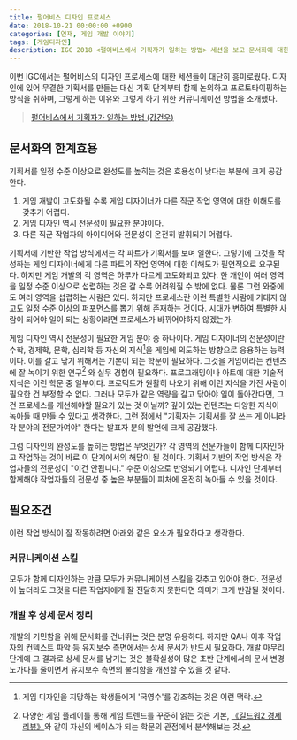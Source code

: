 ```yaml
---
title: 펄어비스 디자인 프로세스
date: 2018-10-21 00:00:00 +0900
categories: [연재, 게임 개발 이야기]
tags: [게임디자인]
description: IGC 2018 <펄어비스에서 기획자가 일하는 방법> 세션을 보고 문서화에 대한 개인적인 생각을 정리해보았다.
---
```


이번 IGC에서는 펄어비스의 디자인 프로세스에 대한 세션들이 대단히 흥미로웠다. 디자인에 있어 무결한 기획서를 만들는 대신 기획 단계부터 함께 논의하고 프로토타이핑하는 방식을 취하며, 그렇게 하는 이유와 그렇게 하기 위한 커뮤니케이션 방법을 소개했다.

> [펄어비스에서 기획자가 일하는 방법 (강건우)](https://www.slideshare.net/ssuser052dd11/igc2018-120372615)

## 문서화의 한계효용

기획서를 일정 수준 이상으로 완성도를 높히는 것은 효용성이 낮다는 부분에 크게 공감한다.

1. 게임 개발이 고도화될 수록 게임 디자이너가 다른 직군 작업 영역에 대한 이해도를 갖추기 어렵다.
2. 게임 디자인 역시 전문성이 필요한 분야이다.
3. 다른 직군 작업자의 아이디어와 전문성이 온전히 발휘되기 어렵다.

기획서에 기반한 작업 방식에서는 각 파트가 기획서를 보며 일한다. 그렇기에 그것을 작성하는 게임 디자이너에게 다른 파트의 작업 영역에 대한 이해도가 필연적으로 요구된다. 하지만 게임 개발의 각 영역은 하루가 다르게 고도화되고 있다. 한 개인이 여러 영역을 일정 수준 이상으로 섭렵하는 것은 갈 수록 어려워질 수 밖에 없다. 물론 그런 와중에도 여러 영역을 섭렵하는 사람은 있다. 하지만 프로세스란 이런 특별한 사람에 기대지 않고도 일정 수준 이상의 퍼포먼스를 뽑기 위해 존재하는 것이다. 시대가 변하여 특별한 사람이 되어야 일이 되는 상황이라면 프로세스가 바뀌어야하지 않겠는가.

게임 디자인 역시 전문성이 필요한 게임 분야 중 하나이다. 게임 디자이너의 전문성이란 수학, 경제학, 문학, 심리학 등 자신의 지식[^1]을 게임에 의도하는 방향으로 응용하는 능력이다. 이를 갈고 닦기 위해서는 기본이 되는 학문이 필요하다. 그것을 게임이라는 컨텐츠에 잘 녹이기 위한 연구[^2] 와 실무 경험이 필요하다. 프로그래밍이나 아트에 대한 기술적 지식은 이런 학문 중 일부이다. 프로덕트가 원활히 나오기 위해 이런 지식을 가진 사람이 필요한 건 부정할 수 없다. 그러나 모두가 같은 역량을 갈고 닦아야 일이 돌아간다면, 그건 프로세스를 개선해야할 필요가 있는 것 아닐까? 깊이 있는 컨텐츠는 다양한 지식이 녹아들 때 만들 수 있다고 생각한다. 그런 점에서 "기획자는 기획서를 잘 쓰는 게 아니라 각 분야의 전문가여야" 한다는 발표자 분의 발언에 크게 공감했다.

[^1]: 게임 디자인을 지망하는 학생들에게 '국영수'를 강조하는 것은 이런 맥락.
[^2]: 다양한 게임 플레이를 통해 게임 트렌드를 꾸준히 읽는 것은 기본, [《길드워2 경제 리뷰》](http://gdf.inven.co.kr/index.php?/topic/60-아카이브-길드워즈2-경제-리뷰/)와 같이 자신의 베이스가 되는 학문의 관점에서 분석해보는 것.

그럼 디자인의 완성도를 높히는 방법은 무엇인가? 각 영역의 전문가들이 함께 디자인하고 작업하는 것이 바로 이 단계에서의 해답이 될 것이다. 기획서 기반의 작업 방식은 작업자들의 전문성이 "이건 안됩니다." 수준 이상으로 반영되기 어렵다. 디자인 단계부터 함께해야 작업자들의 전문성 중 높은 부분들이 피처에 온전히 녹아들 수 있을 것이다.


## 필요조건
이런 작업 방식이 잘 작동하려면 아래와 같은 요소가 필요하다고 생각한다.

### 커뮤니케이션 스킬
모두가 함께 디자인하는 만큼 모두가 커뮤니케이션 스킬을 갖추고 있어야 한다. 전문성이 높더라도 그것을 다른 작업자에게 잘 전달하지 못한다면 의미가 크게 반감될 것이다.

### 개발 후 상세 문서 정리
개발의 기민함을 위해 문서화를 건너뛰는 것은 분명 유용하다. 하지만 QA나 이후 작업자의 컨텍스트 파악 등 유지보수 측면에서는 상세 문서가 반드시 필요하다. 개발 마무리 단계에 그 결과로 상세 문서를 남기는 것은 불확실성이 많은 초반 단계에서의 문서 변경 노가다를 줄이면서 유지보수 측면의 불리함을 개선할 수 있을 것 같다.